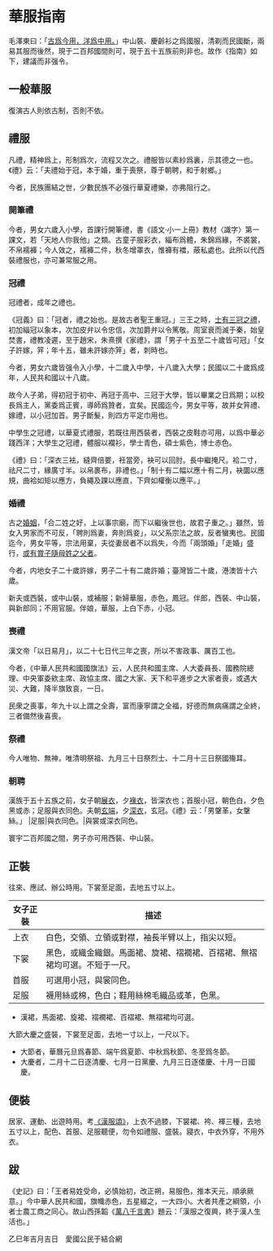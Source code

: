 # 華服指南
毛澤東曰：「[古爲今用，洋爲中用。](https://www.marxists.org/chinese/maozedong/1968/5-117.htm)」中山裝、慶齡衫之爲國服，清剃而民國斷，兩易其服而後然，現于二百邦國間則可，現于五十五族前則非也。故作《指南》如下，建議而非强令。

## 一般華服
復演古人則依古制，否則不依。

## 禮服
凡禮，精神爲上，形制爲次，流程又次之。禮服皆以素紗爲裏，示其德之一也。《禮》云：「夫禮始于冠，本于婚，重于喪祭，尊于朝聘，和于射鄉。」

今者，民族團結之世，少數民族不必强行華夏禮樂，亦弗阻行之。

### 開筆禮
今者，男女六歲入小學，首課行開筆禮，書《語文·小一上冊》教材〈識字〉第一課文，若「天地人你我他」之類。古童子服彩衣，緇布爲體，朱錦爲緣，不裘裳，不帛襦褲；今人效之，襦褲二件，秋冬增罩衣，惟褲有襠，蔽私處也。此所以代西裝禮服也，亦可兼常服之用。

### 冠禮
冠禮者，成年之禮也。

《冠義》曰：「冠者，禮之始也。是故古者聖王重冠。」三王之時，[士有三冠之禮](https://ctext.org/yili/shi-guan-li/zh)，初加緇冠以象本，次加皮弁以令忠信，次加爵弁以令篤敬。周室衰而滅于秦，始皇焚書，禮教凌遲，至于趙宋，朱熹撰《家禮》，謂「男子十五至二十歲皆可冠」「女子許嫁，笄；年十五，雖未許嫁亦笄」者，刺時也。

今者，男女六歲皆强令入小學，十二歲入中學，十八歲入大學；民國以二十歲爲成年，人民共和國以十八歲。

故今人子弟，得初冠于初中、再冠于高中、三冠于大學，皆以畢業之日爲期；以校長爲主人，黨委爲正賓，導師爲贊者，宜矣。民國迄今，男女平等，故并女笄禮、嫁禮，以小冠加首。男子斷髮，則四方平定巾用也。

中學生之冠禮，以華夏式禮服，若既往用西裝者，西裝之皮鞋亦可用，以爲中華必踐西洋；大學生之冠禮，體服以襴衫，學士青色，碩士紫色，博士赤色。

《禮》曰：「深衣三袪，縫齊倍要，衽當旁，袂可以回肘。長中繼掩尺。袷二寸，祛尺二寸，緣廣寸半。以帛裹布，非禮也。」「制十有二幅以應十有二月，袂圜以應規，曲袷如矩以應方，負繩及踝以應直，下齊如權衡以應平。」

### 婚禮
古之[婚姻](https://ctext.org/yili/shi-hun-li/zh)，「合二姓之好，上以事宗廟，而下以繼後世也，故君子重之。」雖然，皆女入男家而不可反，「聘則爲妻，奔則爲妾」，以父系宗法之故，反者蠻夷也。民國迄今，男女平等，宗法用棄，夫從妻居者不以爲失，今而「兩頭婚」「走婚」盛行，[或有賞子隨母姓之父者](https://baike.baidu.com/item/子隨母姓)。

今者，内地女子二十歲許嫁，男子二十有二歲許婚；臺灣皆二十歲，港澳皆十六歲。

新夫或西裝，或中山裝，或補服；新婦華服，赤色，鳳冠。伴郎，西裝、中山裝，與新郎同；不用官服。伴娘，華服，上白下赤，小冠。

### 喪禮
漢文帝「以日易月」，以二十七日代三年之喪，所以不害政事、厲百工也。

今者，《中華人民共和國國旗法》云，人民共和國主席、人大委員長、國務院總理、中央軍委欸主席、政協主席、國之大家、天下和平進步之大家者喪，或遇大災、大難，降半旗致哀，一日。

民衆之喪事，年九十以上謂之全壽，富而康寧謂之全福，好德而無病痛謂之全終，三者備然後喜喪。

### 祭禮
今人唯物、無神，唯清明祭祖、九月三十日祭烈士、十二月十三日祭國殤耳。

### 朝聘
漢族于五十五族之前，女子朝[展衣](https://baike.baidu.com/item/展衣)，夕[褖衣](https://baike.baidu.com/item/褖衣)，皆深衣也；首服小冠，朝色白，夕色黑或赤；足服與衣同色。夫朝[玄端](https://baike.baidu.com/item/玄端)，夕[深衣](https://baike.baidu.com/item/深衣)，玄冠。《禮》云：「男鞶革，女鞶絲。」
|足服|與衣同色。|與裳或深衣同色。

寰宇二百邦國之間，男子亦可用西裝、中山裝。

## 正裝
往來、應試、辦公時用。下裳至足面，去地五寸以上。

|女子正裝|描述
|-|-
|上衣|白色，交領、立領或對襟，袖長半臂以上，指尖以短。
|下裳|黑色，或織金織銀。馬面裙、旋裙、褶襉裙、百褶裙、無褶裙均可選。不短于一尺。
|首服|可選用小冠，與裳同色。
|足服|襪用絲或棉，色白；鞋用絲棉毛織品或革，色黑。

- 漢裙，馬面裙、旋裙、褶襉裙、百褶裙、無褶裙均可選。

大節大慶之盛裝，下裳至足面，去地一寸以上，一尺以下。
- 大節者，華曆元旦爲春節、端午爲夏節、中秋爲秋節、冬至爲冬節。
- 大慶者，二月十二日逐清慶、七月一日黨慶、九月三日逐倭慶、十月一日國慶。

## 便裝
居家、運動、出遊時用。考[《漢服頌》](https://hanfusong.com/archives/27709.html)，上衣不過膝，下裳裙、袴、褌三種，去地五寸以上，配色、首服、足服聽便，勿令如禮服、盛裝。寢衣，中衣外穿，不用外衣。

## 跋
《史記》曰：「王者易姓受命，必慎始初，改正朔，易服色，推本天元，順承厥意。」今中華人民共和國，旗幟赤色，五星綴之，一大四小。大者共產之綱領，小者士農工商之同心。故山西孫韜《[萬八千言書](https://zhuanlan.zhihu.com/p/717631734)》題云：「漢服之復興，終于漢人生活也。」

乙巳年吉月吉日　愛國公民于結合網
